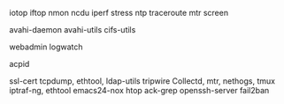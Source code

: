 iotop
iftop
nmon
ncdu
iperf
stress
ntp
traceroute
mtr
screen

avahi-daemon
avahi-utils
cifs-utils

webadmin
logwatch

acpid

ssl-cert
tcpdump, ethtool, ldap-utils
tripwire
Collectd, mtr, nethogs, tmux
iptraf-ng, ethtool
emacs24-nox htop ack-grep openssh-server fail2ban